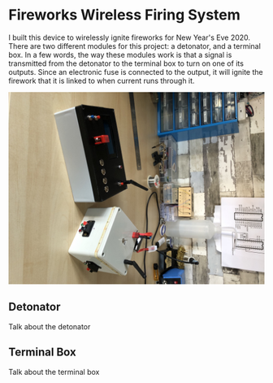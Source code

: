# Fireworks Wireless Firing System

I built this device to wirelessly ignite fireworks for New Year's Eve 2020. There are two different modules for this project: a detonator, and a terminal box. In a few words, the way these modules work is that a signal is transmitted from the detonator to the terminal box to turn on one of its outputs. Since an electronic fuse is connected to the output, it will ignite the firework that it is linked to when current runs through it.

![Finished Product](IMG_4083.jpeg)


## Detonator

Talk about the detonator


## Terminal Box

Talk about the terminal box
